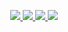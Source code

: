 <p align="center">
  <a href="https://github.com/maguzzz">
    <img src="http://github-profile-summary-cards.vercel.app/api/cards/profile-details?username=Maguzzz&theme=transparent" />
  </a>
  <a href="https://github.com/maguzzz">
    <img src="https://github-readme-streak-stats.herokuapp.com/?user=Maguzzz&hide_border=true&card_width=338&theme=transparent" />
  </a>
  <a href="https://github.com/maguzzz">
    <img src="http://github-profile-summary-cards.vercel.app/api/cards/stats?username=Maguzzz&theme=transparent" />
  </a>
  <a href="https://github.com/maguzzz">
    <img src="https://github-readme-stats.vercel.app/api/top-langs/?username=maguzzz&langs_count=10&exclude_repo=&hide=jupyter%20notebook,vim%20script,cmake,makefile,batchfile,emacs%20lisp,css,html&layout=default&card_width=699&hide_border=true&theme=transparent" />
  </a>
</p>

